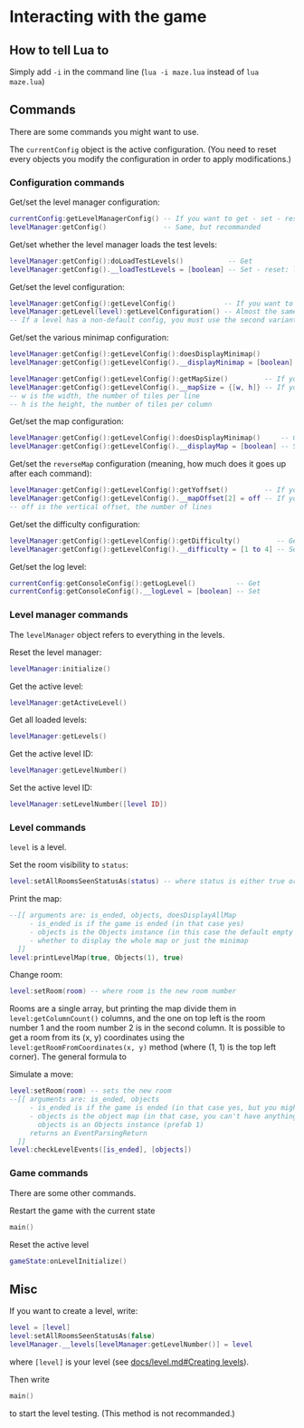 # Interacting with the game

## How to tell Lua to

Simply add `-i` in the command line (`lua -i maze.lua` instead of `lua maze.lua`)

## Commands

There are some commands you might want to use.

The `currentConfig` object is the active configuration. (You need to reset every objects you modify the configuration in order to apply modifications.)

### Configuration commands

Get/set the level manager configuration:

```lua
currentConfig:getLevelManagerConfig() -- If you want to get - set - reset: levelManager
levelManager:getConfig()              -- Same, but recommanded
```

Get/set whether the level manager loads the test levels:

```lua
levelManager:getConfig():doLoadTestLevels()           -- Get
levelManager:getConfig().__loadTestLevels = [boolean] -- Set - reset: levelManager
```

Get/set the level configuration:

```lua
levelManager:getConfig():getLevelConfig()            -- If you want to get - set - reset: levelManager
levelManager:getLevel(level):getLevelConfiguration() -- Almost the same
-- If a level has a non-default config, you must use the second variant
```

Get/set the various minimap configuration:

```lua
levelManager:getConfig():getLevelConfig():doesDisplayMinimap()         -- Get
levelManager:getConfig():getLevelConfig().__displayMinimap = [boolean] -- Set

levelManager:getConfig():getLevelConfig():getMapSize()         -- If you want to get
levelManager:getConfig():getLevelConfig().__mapSize = {[w, h]} -- If you want to set - reset: levelManager
-- w is the width, the number of tiles per line
-- h is the height, the number of tiles per column
```

Get/set the map configuration:

```lua
levelManager:getConfig():getLevelConfig():doesDisplayMinimap()     -- Get
levelManager:getConfig():getLevelConfig().__displayMap = [boolean] -- Set
```

Get/set the `reverseMap` configuration (meaning, how much does it goes up after each command):

```lua
levelManager:getConfig():getLevelConfig():getYoffset()         -- If you want to get
levelManager:getConfig():getLevelConfig().__mapOffset[2] = off -- If you want to set - reset: levelManager
-- off is the vertical offset, the number of lines
```

Get/set the difficulty configuration:

```lua
levelManager:getConfig():getLevelConfig():getDifficulty()         -- Get
levelManager:getConfig():getLevelConfig().__difficulty = [1 to 4] -- Set
```

Get/set the log level:

```lua
currentConfig:getConsoleConfig():getLogLevel()          -- Get
currentConfig:getConsoleConfig().__logLevel = [boolean] -- Set
```

### Level manager commands

The `levelManager` object refers to everything in the levels.

Reset the level manager:

```lua
levelManager:initialize()
```

Get the active level:

```lua
levelManager:getActiveLevel()
```

Get all loaded levels:

```lua
levelManager:getLevels()
```

Get the active level ID:

```lua
levelManager:getLevelNumber()
```

Set the active level ID:

```lua
levelManager:setLevelNumber([level ID])
```

### Level commands

`level` is a level.

Set the room visibility to `status`:

```lua
level:setAllRoomsSeenStatusAs(status) -- where status is either true or false
```

Print the map:

```lua
--[[ arguments are: is_ended, objects, doesDisplayAllMap
     - is_ended is if the game is ended (in that case yes)
     - objects is the Objects instance (in this case the default empty one)
     - whether to display the whole map or just the minimap
  ]]
level:printLevelMap(true, Objects(1), true)
```

Change room:

```lua
level:setRoom(room) -- where room is the new room number
```

Rooms are a single array, but printing the map divide them in `level:getColumnCount()` columns, and the one on top left is the room number 1 and the room number 2 is in the second column.
It is possible to get a room from its (x, y) coordinates using the `level:getRoomFromCoordinates(x, y)` method (where (1, 1) is the top left corner). The general formula to

Simulate a move:

```lua
level:setRoom(room) -- sets the new room
--[[ arguments are: is_ended, objects
     - is_ended is if the game is ended (in that case yes, but you might want to say no)
     - objects is the object map (in that case, you can't have anything)
       objects is an Objects instance (prefab 1)
     returns an EventParsingReturn
  ]]
level:checkLevelEvents([is_ended], [objects])
```

### Game commands

There are some other commands.

Restart the game with the current state

```lua
main()
```

Reset the active level

```lua
gameState:onLevelInitialize()
```

## Misc

If you want to create a level, write:

```lua
level = [level]
level:setAllRoomsSeenStatusAs(false)
levelManager.__levels[levelManager:getLevelNumber()] = level
```

where `[level]` is your level \(see [docs/level.md#Creating levels](/docs/level.md#creating-levels)).

Then write

```lua
main()
```

to start the level testing. (This method is not recommanded.)
